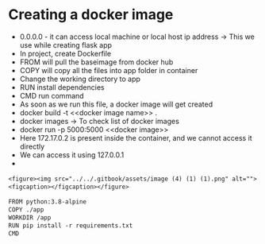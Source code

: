 # Creating a docker image

* 0.0.0.0 - it can access local machine or local host ip address -> This we use while creating flask app
* In project, create Dockerfile
* FROM will pull the baseimage from docker hub
* COPY will copy all the files into app folder in container
* Change the working directory to app
* RUN install dependencies
* CMD run command
* As soon as we run this file, a docker image will get created
* docker build -t <\<docker image name>>  .
* docker images -> To check list of docker images
* docker run -p 5000:5000 <\<docker image>>
* Here 172.17.0.2 is present inside the container, and we cannot access it directly
* We can access it using 127.0.0.1
*

    <figure><img src="../../.gitbook/assets/image (4) (1) (1).png" alt=""><figcaption></figcaption></figure>

```docker
FROM python:3.8-alpine
COPY ./app
WORKDIR /app
RUN pip install -r requirements.txt
CMD
```
